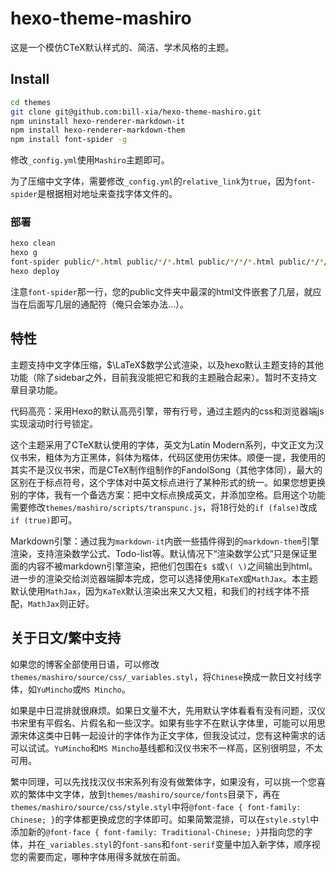 # hexo-theme-mashiro

这是一个模仿CTeX默认样式的、简洁、学术风格的主题。

## Install

``` sh
cd themes
git clone git@github.com:bill-xia/hexo-theme-mashiro.git
npm uninstall hexo-renderer-markdown-it
npm install hexo-renderer-markdown-them
npm install font-spider -g
```

修改`_config.yml`使用`Mashiro`主题即可。

为了压缩中文字体，需要修改`_config.yml`的`relative_link`为`true`，因为`font-spider`是根据相对地址来查找字体文件的。

### 部署

``` sh
hexo clean
hexo g
font-spider public/*.html public/*/*.html public/*/*/*.html public/*/*/*/*.html
hexo deploy
```

注意`font-spider`那一行，您的public文件夹中最深的html文件嵌套了几层，就应当在后面写几层的通配符（俺只会笨办法...）。

## 特性

主题支持中文字体压缩，$\LaTeX$数学公式渲染，以及hexo默认主题支持的其他功能（除了sidebar之外，目前我没能把它和我的主题融合起来）。暂时不支持文章目录功能。

代码高亮：采用Hexo的默认高亮引擎，带有行号，通过主题内的css和浏览器端js实现滚动时行号锁定。

这个主题采用了CTeX默认使用的字体，英文为Latin Modern系列，中文正文为汉仪书宋，粗体为方正黑体，斜体为楷体，代码区使用仿宋体。顺便一提，我使用的其实不是汉仪书宋，而是CTeX制作组制作的FandolSong（其他字体同），最大的区别在于标点符号，这个字体对中英文标点进行了某种形式的统一。如果您想更换别的字体，我有一个备选方案：把中文标点换成英文，并添加空格。启用这个功能需要修改`themes/mashiro/scripts/transpunc.js`，将18行处的`if (false)`改成`if (true)`即可。

Markdown引擎：通过我为`markdown-it`内嵌一些插件得到的`markdown-them`引擎渲染，支持渲染数学公式、Todo-list等。默认情况下“渲染数学公式”只是保证里面的内容不被markdown引擎渲染，把他们包围在`$ $`或`\( \)`之间输出到html。进一步的渲染交给浏览器端脚本完成，您可以选择使用`KaTeX`或`MathJax`。本主题默认使用`MathJax`，因为`KaTeX`默认渲染出来又大又粗，和我们的衬线字体不搭配，`MathJax`则正好。

## 关于日文/繁中支持

如果您的博客全部使用日语，可以修改`themes/mashiro/source/css/_variables.styl`，将`Chinese`换成一款日文衬线字体，如`YuMincho`或`MS Mincho`。

如果是中日混排就很麻烦。如果日文量不大，先用默认字体看看有没有问题，汉仪书宋里有平假名、片假名和一些汉字。如果有些字不在默认字体里，可能可以用思源宋体这类中日韩一起设计的字体作为正文字体，但我没试过，您有这种需求的话可以试试。`YuMincho`和`MS Mincho`基线都和汉仪书宋不一样高，区别很明显，不太可用。

繁中同理，可以先找找汉仪书宋系列有没有做繁体字，如果没有，可以挑一个您喜欢的繁体中文字体，放到`themes/mashiro/source/fonts`目录下，再在`themes/mashiro/source/css/style.styl`中将`@font-face { font-family: Chinese; }`的字体都更换成您的字体即可。如果简繁混排，可以在`style.styl`中添加新的`@font-face { font-family: Traditional-Chinese; }`并指向您的字体，并在`_variables.styl`的`font-sans`和`font-serif`变量中加入新字体，顺序视您的需要而定，哪种字体用得多就放在前面。
